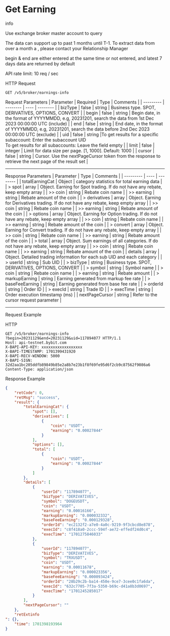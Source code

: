 # Get Earning
info

Use exchange broker master account to query

The data can support up to past 1 months until T-1. To extract data from over a month a  , please contact your Relationship Manager

begin & end are either entered at the same time or not entered, and latest 7 days data are returned by default

API rate limit: 10 req / sec


HTTP Request
```http
GET /v5/broker/earnings-info
```


Request Parameters
| Parameter | Required | Type | Comments |
| --------- | -------- | ---- | -------- |
| bizType | false | string | Business type. SPOT, DERIVATIVES, OPTIONS, CONVERT |
| begin | false | string | Begin date, in the format of YYYYMMDD, e.g, 20231201, search the data from 1st Dec 2023 00:00:00 UTC (include) |
| end | false | string | End date, in the format of YYYYMMDD, e.g, 20231201, search the data before 2nd Dec 2023 00:00:00 UTC (exclude) |
| uid | false | string |To get results for a specific subaccount: Enter the subaccount UID <br> To get results for all subaccounts: Leave the field empty |
| limit | false | integer | Limit for data size per page. [1, 1000]. Default: 1000 |
| cursor | false | string | Cursor. Use the nextPageCursor token from the response to retrieve the next page of the result set |

---


Response Parameters
| Parameter | Type | Comments |
| --------- | ---- | -------- |
| totalEarningCat | Object | category statistics for total earning data |
| > spot | array | Object. Earning for Spot trading. If do not have any rebate, keep empty array |
| >> coin | string | Rebate coin name |
| >> earning | string | Rebate amount of the coin |
| > derivatives | array | Object. Earning for Derivatives trading. If do not have any rebate, keep empty array |
| >> coin | string | Rebate coin name |
| >> earning | string | Rebate amount of the coin |
| > options | array | Object. Earning for Option trading. If do not have any rebate, keep empty array |
| >> coin | string | Rebate coin name |
| >> earning | string | Rebate amount of the coin |
| > convert | array | Object. Earning for Convert trading. If do not have any rebate, keep empty array |
| >> coin | string | Rebate coin name |
| >> earning | string | Rebate amount of the coin |
| > total | array | Object. Sum earnings of all categories. If do not have any rebate, keep empty array |
| >> coin | string | Rebate coin name |
| >> earning | string | Rebate amount of the coin |
| details | array | Object. Detailed trading information for each sub UID and each category |
| > userId | string | Sub UID |
| > bizType | string | Business type. SPOT, DERIVATIVES, OPTIONS, CONVERT |
| > symbol | string | Symbol name |
| > coin | string | Rebate coin name |
| > earning | string | Rebate amount |
| > markupEarning | string | Earning generated from markup fee rate |
| > baseFeeEarning | string | Earning generated from base fee rate |
| > orderId | string | Order ID |
| > execId | string | Trade ID |
| > execTime | string | Order execution timestamp (ms) |
| nextPageCursor | string | Refer to the cursor request parameter |

---

Request Example

HTTP
 
  
```http
GET /v5/broker/earnings-info
?begin=20231129&end=20231129&uid=117894077 HTTP/1.1
Host: api-testnet.bybit.com
X-BAPI-API-KEY: xxxxxxxxxxxxxxxxxx
X-BAPI-TIMESTAMP: 1701399431920
X-BAPI-RECV-WINDOW: 5000
X-BAPI-SIGN: 32d2aa1bc205ddfb89849b85e2a8b7e23b1f8f69fe95d6f2cb9c87562f9086a6
Content-Type: application/json
```

Response Example
```json
{
    "retCode": 0,
    "retMsg": "success",
    "result": {
        "totalEarningCat": {
            "spot": [],
            "derivatives": [
                {
                    "coin": "USDT",
                    "earning": "0.00027844"
                }
            ],
            "options": [],
            "total": [
                {
                    "coin": "USDT",
                    "earning": "0.00027844"
                }
            ]
        },
        "details": [
            {
                "userId": "117894077",
                "bizType": "DERIVATIVES",
                "symbol": "DOGEUSDT",
                "coin": "USDT",
                "earning": "0.00016166",
                "markupEarning": "0.000032332",
                "baseFeeEarning": "0.000129328",
                "orderId": "ec2132f2-a7e0-4a0c-9219-9f3cbcd8e878",
                "execId": "c8f418a0-2ccc-594f-ae72-effedf24d0c4",
                "execTime": "1701275846033"
            },
            {
                "userId": "117894077",
                "bizType": "DERIVATIVES",
                "symbol": "TRXUSDT",
                "coin": "USDT",
                "earning": "0.00011678",
                "markupEarning": "0.000023356",
                "baseFeeEarning": "0.000093424",
                "orderId": "28b29c2b-ba14-450e-9ce7-3cee0c1fa6da",
                "execId": "632c7705-7f3a-5350-b69c-d41a8b3d0697",
                "execTime": "1701245285017"
            }
        ],
        "nextPageCursor": ""
    },
    "retExtinfo
": {},
    "time": 1701398193964
}
```

